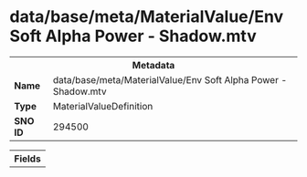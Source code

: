 <h1>data/base/meta/MaterialValue/Env Soft Alpha Power - Shadow.mtv</h1><table><tr><th colspan="100%">Metadata</th></tr><tr><td><b>Name</b></td><td>data/base/meta/MaterialValue/Env Soft Alpha Power - Shadow.mtv</td></tr><tr><td><b>Type</b></td><td>MaterialValueDefinition</td></tr><tr><td><b>SNO ID</b></td><td>294500</td></tr></table>

<table><tr><th colspan="100%">Fields</th></tr></table>


